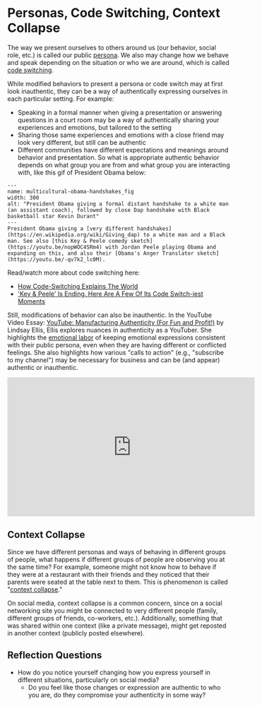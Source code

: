 # Personas, Code Switching, Context Collapse

The way we present ourselves to others around us (our behavior, social role, etc.) is called our public [persona](https://en.wikipedia.org/wiki/Persona). We also may change how we behave and speak depending on the situation or who we are around, which is called [code switching](https://en.wikipedia.org/wiki/Code-switching).

While modified behaviors to present a persona or code switch may at first look inauthentic, they can be a way of authentically expressing ourselves in each particular setting. For example:
- Speaking in a formal manner when giving a presentation or answering questions in a court room may be a way of authentically sharing your experiences and emotions, but tailored to the setting
- Sharing those same experiences and emotions with a close friend may look very different, but still can be authentic
- Different communities have different expectations and meanings around behavior and presentation. So what is appropriate authentic behavior depends on what group you are from and what group you are interacting with, like this gif of President Obama below:

```{figure} multicultural-obama-handshakes.gif
---
name: multicultural-obama-handshakes_fig
width: 300
alt: "President Obama giving a formal distant handshake to a white man (an assistant coach), followed by close Dap handshake with Black basketball star Kevin Durant"
---
President Obama giving a [very different handshakes](https://en.wikipedia.org/wiki/Giving_dap) to a white man and a Black man. See also [this Key & Peele comedy sketch](https://youtu.be/nopWOC4SRm4) with Jordan Peele playing Obama and expanding on this, and also their [Obama's Anger Translator sketch](https://youtu.be/-qv7k2_lc0M).
```

Read/watch more about code switching here:
- [How Code-Switching Explains The World](https://www.npr.org/sections/codeswitch/2013/04/08/176064688/how-code-switching-explains-the-world)
- ['Key & Peele' Is Ending. Here Are A Few Of Its Code Switch-iest Moments](https://www.npr.org/sections/codeswitch/2015/07/29/427411327/key-peele-is-ending-here-are-a-few-of-its-code-switch-iest-moments)

Still, modifications of behavior can also be inauthentic. In the YouTube Video Essay: [YouTube: Manufacturing Authenticity (For Fun and Profit!)](https://www.youtube.com/watch?v=8FJEtCvb2Kw) by Lindsay Ellis, Ellis explores nuances in authenticity as a YouTuber. She highlights the [emotional labor](https://en.wikipedia.org/wiki/Emotional_labor) of keeping emotional expressions consistent with their public persona, even when they are having different or conflicted feelings. She also highlights how various "calls to action" (e.g., "subscribe to my channel") may be necessary for business and can be (and appear) authentic or inauthentic.

<iframe width="560" height="315" src="https://www.youtube.com/embed/8FJEtCvb2Kw" title="YouTube video player" frameborder="0" allow="accelerometer; autoplay; clipboard-write; encrypted-media; gyroscope; picture-in-picture; web-share" allowfullscreen></iframe>



## Context Collapse
Since we have different personas and ways of behaving in different groups of people, what happens if different groups of people are observing you at the same time? For example, someone might not know how to behave if they were at a restaurant with their friends and they noticed that their parents were seated at the table next to them. This is phenomenon is called "[context collapse](https://en.wikipedia.org/wiki/Context_collapse)."

On social media, context collapse is a common concern, since on a social networking site you might be connected to very different people (family, different groups of friends, co-workers, etc.). Additionally, something that was shared within one context (like a private message), might get reposted in another context (publicly posted elsewhere). 

## Reflection Questions
- How do you notice yourself changing how you express yourself in different situations, particularly on social media?
  - Do you feel like those changes or expression are authentic to who you are, do they compromise your authenticity in some way?
